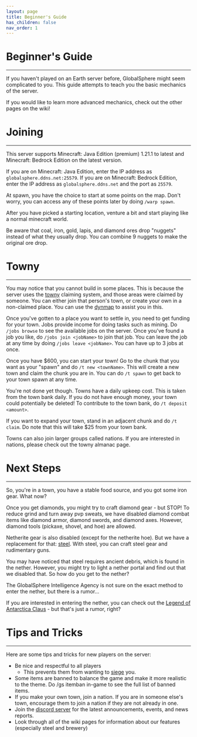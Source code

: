 ```yaml
---
layout: page
title: Beginner's Guide
has_children: false
nav_order: 1
---
```


# **Beginner's Guide**
---
If you haven't played on an Earth server before, GlobalSphere might seem complicated to you. This guide attempts to teach you the basic mechanics of the server.  

If you would like to learn more advanced mechanics, check out the other pages on the wiki!  

# **Joining**
---
This server supports Minecraft: Java Edition (premium) 1.21.1 to latest and Minecraft: Bedrock Edition on the latest version.  

If you are on Minecraft: Java Edition, enter the IP address as `globalsphere.ddns.net:25579`. If you are on Minecraft: Bedrock Edition, enter the IP address as `globalsphere.ddns.net` and the port as `25579`.  

At spawn, you have the choice to start at some points on the map. Don't worry, you can access any of these points later by doing `/warp spawn`.

After you have picked a starting location, venture a bit and start playing like a normal minecraft world.  

Be aware that coal, iron, gold, lapis, and diamond ores drop "nuggets" instead of what they usually drop. You can combine 9 nuggets to make the original ore drop.  

# **Towny**
---
You may notice that you cannot build in some places. This is because the server uses the [towny](https://globalspheremc.github.io/Towny/) claiming system, and those areas were claimed by someone. You can either join that person's town, or create your own in a non-claimed place. You can use the [dynmap](http://globalmap.ddns.net) to assist you in this.  

Once you've gotten to a place you want to settle in, you need to get funding for your town. Jobs provide income for doing tasks such as mining. Do `/jobs browse` to see the available jobs on the server. Once you've found a job you like, do `/jobs join <jobName>` to join that job. You can leave the job at any time by doing `/jobs leave <jobName>`. You can have up to 3 jobs at once.  

Once you have $600, you can start your town! Go to the chunk that you want as your "spawn" and do `/t new <townName>`. This will create a new town and claim the chunk you are in. You can do `/t spawn` to get back to your town spawn at any time.

You're not done yet though. Towns have a daily upkeep cost. This is taken from the town bank daily. If you do not have enough money, your town could potentially be deleted! To contribute to the town bank, do `/t deposit <amount>`.

If you want to expand your town, stand in an adjacent chunk and do `/t claim`. Do note that this will take $25 from your town bank.

Towns can also join larger groups called nations. If you are interested in nations, please check out the towny almanac page.

# **Next Steps**
---
So, you're in a town, you have a stable food source, and you got some iron gear. What now?  

Once you get diamonds, you might try to craft diamond gear - but STOP! To reduce grind and turn away pvp sweats, we have disabled diamond combat items like diamond armor, diamond swords, and diamond axes. However, diamond tools (pickaxe, shovel, and hoe) are allowed.  

Netherite gear is also disabled (except for the netherite hoe). But we have a replacement for that: [steel](https://globalspheremc.github.io/Steel.html). With steel, you can craft steel gear and rudimentary guns.  

You may have noticed that steel requires ancient debris, which is found in the nether. However, you might try to light a nether portal and find out that we disabled that. So how do you get to the nether?  

The GlobalSphere Intelligence Agency is not sure on the exact method to enter the nether, but there is a rumor...  

If you are interested in entering the nether, you can check out the [Legend of Antarctica Claus](https://globalspheremc.github.io/Legends/AntarcticaClaus.html) - but that's just a rumor, right?  

# **Tips and Tricks**
---
Here are some tips and tricks for new players on the server:  
- Be nice and respectful to all players
  - This prevents them from wanting to [siege](https://globalspheremc.github.io/Towny/War.html) you.
- Some items are banned to balance the game and make it more realistic to the theme. Do /gs itemban in-game to see the full list of banned items.
- If you make your own town, join a nation. If you are in someone else's town, encourage them to join a nation if they are not already in one.
- Join the [discord server](https://discord.gg/RnVwUZmMY3) for the latest announcements, events, and news reports.
- Look through all of the wiki pages for information about our features (especially steel and brewery)
